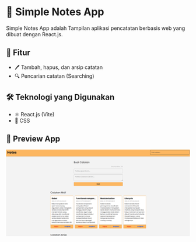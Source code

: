 # 📝 Simple Notes App

Simple Notes App adalah Tampilan aplikasi pencatatan berbasis web yang dibuat dengan React.js.

## 🚀 Fitur
- 🖊️ Tambah, hapus, dan arsip catatan
- 🔍 Pencarian catatan (Searching)

## 🛠️ Teknologi yang Digunakan
- ⚛️ React.js (Vite)
- 🎨 CSS

## 📸 Preview App
![Preview](docs/preview-app.png)
